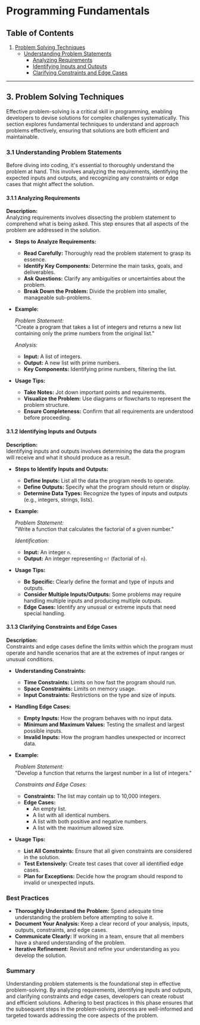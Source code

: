 # Programming Fundamentals

## Table of Contents
1. [Problem Solving Techniques](#31-problem-solving-techniques)
    - [Understanding Problem Statements](#31-understanding-problem-statements)
        - [Analyzing Requirements](#311-analyzing-requirements)
        - [Identifying Inputs and Outputs](#312-identifying-inputs-and-outputs)
        - [Clarifying Constraints and Edge Cases](#313-clarifying-constraints-and-edge-cases)

---

## 3. Problem Solving Techniques

Effective problem-solving is a critical skill in programming, enabling developers to devise solutions for complex challenges systematically. This section explores fundamental techniques to understand and approach problems effectively, ensuring that solutions are both efficient and maintainable.

### 3.1 Understanding Problem Statements

Before diving into coding, it's essential to thoroughly understand the problem at hand. This involves analyzing the requirements, identifying the expected inputs and outputs, and recognizing any constraints or edge cases that might affect the solution.

#### 3.1.1 Analyzing Requirements

**Description:**  
Analyzing requirements involves dissecting the problem statement to comprehend what is being asked. This step ensures that all aspects of the problem are addressed in the solution.

- **Steps to Analyze Requirements:**
  - **Read Carefully:** Thoroughly read the problem statement to grasp its essence.
  - **Identify Key Components:** Determine the main tasks, goals, and deliverables.
  - **Ask Questions:** Clarify any ambiguities or uncertainties about the problem.
  - **Break Down the Problem:** Divide the problem into smaller, manageable sub-problems.

- **Example:**

  *Problem Statement:*  
  "Create a program that takes a list of integers and returns a new list containing only the prime numbers from the original list."

  *Analysis:*
  - **Input:** A list of integers.
  - **Output:** A new list with prime numbers.
  - **Key Components:** Identifying prime numbers, filtering the list.

- **Usage Tips:**
  - **Take Notes:** Jot down important points and requirements.
  - **Visualize the Problem:** Use diagrams or flowcharts to represent the problem structure.
  - **Ensure Completeness:** Confirm that all requirements are understood before proceeding.

#### 3.1.2 Identifying Inputs and Outputs

**Description:**  
Identifying inputs and outputs involves determining the data the program will receive and what it should produce as a result.

- **Steps to Identify Inputs and Outputs:**
  - **Define Inputs:** List all the data the program needs to operate.
  - **Define Outputs:** Specify what the program should return or display.
  - **Determine Data Types:** Recognize the types of inputs and outputs (e.g., integers, strings, lists).

- **Example:**

  *Problem Statement:*  
  "Write a function that calculates the factorial of a given number."

  *Identification:*
  - **Input:** An integer `n`.
  - **Output:** An integer representing `n!` (factorial of `n`).

- **Usage Tips:**
  - **Be Specific:** Clearly define the format and type of inputs and outputs.
  - **Consider Multiple Inputs/Outputs:** Some problems may require handling multiple inputs and producing multiple outputs.
  - **Edge Cases:** Identify any unusual or extreme inputs that need special handling.

#### 3.1.3 Clarifying Constraints and Edge Cases

**Description:**  
Constraints and edge cases define the limits within which the program must operate and handle scenarios that are at the extremes of input ranges or unusual conditions.

- **Understanding Constraints:**
  - **Time Constraints:** Limits on how fast the program should run.
  - **Space Constraints:** Limits on memory usage.
  - **Input Constraints:** Restrictions on the type and size of inputs.

- **Handling Edge Cases:**
  - **Empty Inputs:** How the program behaves with no input data.
  - **Minimum and Maximum Values:** Testing the smallest and largest possible inputs.
  - **Invalid Inputs:** How the program handles unexpected or incorrect data.

- **Example:**

  *Problem Statement:*  
  "Develop a function that returns the largest number in a list of integers."

  *Constraints and Edge Cases:*
  - **Constraints:** The list may contain up to 10,000 integers.
  - **Edge Cases:**
    - An empty list.
    - A list with all identical numbers.
    - A list with both positive and negative numbers.
    - A list with the maximum allowed size.

- **Usage Tips:**
  - **List All Constraints:** Ensure that all given constraints are considered in the solution.
  - **Test Extensively:** Create test cases that cover all identified edge cases.
  - **Plan for Exceptions:** Decide how the program should respond to invalid or unexpected inputs.

### Best Practices

- **Thoroughly Understand the Problem:** Spend adequate time understanding the problem before attempting to solve it.
- **Document Your Analysis:** Keep a clear record of your analysis, inputs, outputs, constraints, and edge cases.
- **Communicate Clearly:** If working in a team, ensure that all members have a shared understanding of the problem.
- **Iterative Refinement:** Revisit and refine your understanding as you develop the solution.

### Summary

Understanding problem statements is the foundational step in effective problem-solving. By analyzing requirements, identifying inputs and outputs, and clarifying constraints and edge cases, developers can create robust and efficient solutions. Adhering to best practices in this phase ensures that the subsequent steps in the problem-solving process are well-informed and targeted towards addressing the core aspects of the problem.